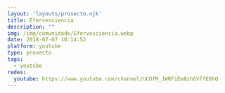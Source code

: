 ```yaml
---
layout: 'layouts/proxecto.njk'
title: Efervesciencia
description: ""
img: /img/comunidade/Efervesciencia.webp
date: 2018-07-07 10:14:52
platform: youtube
type: proxecto
tags:
  - youtube
redes:
  youtube: https://www.youtube.com/channel/UCOfM_JWRFiEe8zhGVffE6hQ
---
```

